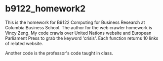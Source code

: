 # b9122_homework2

This is the homework for B9122 Computing for Business Research at Columbia Business School.
The author for the web crawler homework is Vincy Zeng.
My code crawls over United Nations website and European Parliament Press to grab the keyword 'crisis'. Each function returns 10 links of related website.

Another code is the professor's code taught in class.